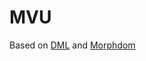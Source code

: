 # MVU

Based on [DML](https://github.com/efpage/DML) and [Morphdom](https://github.com/patrick-steele-idem/morphdom)



